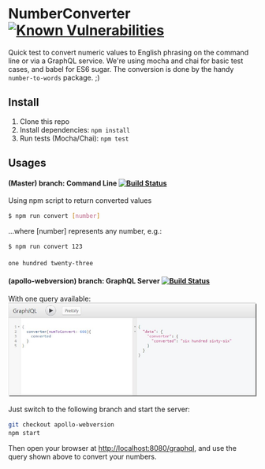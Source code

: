 # NumberConverter [![Known Vulnerabilities](https://snyk.io/test/github/batjko/NumberConverter/badge.svg)](https://snyk.io/test/github/batjko/NumberConverter)
Quick test to convert numeric values to English phrasing on the command line or via a GraphQL service.
We're using mocha and chai for basic test cases, and babel for ES6 sugar.
The conversion is done by the handy `number-to-words` package. ;)

## Install

1. Clone this repo
2. Install dependencies:
  `npm install`
3. Run tests (Mocha/Chai):
  `npm test`

## Usages

#### (Master) branch: Command Line  [![Build Status](https://travis-ci.org/batjko/NumberConverter.svg?branch=master)](https://travis-ci.org/batjko/NumberConverter)

Using npm script to return converted values
```bash
$ npm run convert [number]
```
...where [number] represents any number, e.g.:
```bash
$ npm run convert 123

one hundred twenty-three
```

#### (apollo-webversion) branch: GraphQL Server  [![Build Status](https://travis-ci.org/batjko/NumberConverter.svg?branch=apollo-webversion)](https://travis-ci.org/batjko/NumberConverter)

With one query available:
![GraphQL query example](./screenshots/gql.jpg)

Just switch to the following branch and start the server:
```bash
git checkout apollo-webversion
npm start
```
Then open your browser at [http://localhost:8080/graphql](http://localhost:8080/graphql), and use the query shown above to convert your numbers.

